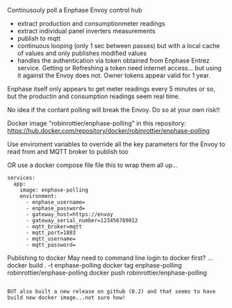 
Continusouly poll a Enphase Envoy control hub
- extract production and consumptionmeter readings
- extract individual panel inverters measurements
- publish to mqtt
- continuous looping (only 1 sec between passes) but with a local cache of values and only publishes modified values
- handles the authentication via token obtained from Enphase Entrez service. Getting or Refreshing a token need internet access... but using it against the Envoy does not. Owner tokens appear valid for 1 year. 

Enphase itself only appears to get meter readings every 5 minutes or so, but the productin and consumption readings seem real time.

No idea if the contant polling will break the Envoy. Do so at your own risk!!

Docker image "robinrottier/enphase-polling" in this repository:
  https://hub.docker.com/repository/docker/robinrottier/enphase-polling

Use enviroment variables to override all the key parameters for the Envoy to read from and MQTT broker to publish too

OR use a docker compose file file this to wrap them all up...
```
services:
  app:
    image: enphase-polling
    environment:
      - enphase_username=
      - enphase_password=
      - gateway_host=https://envoy
      - gateway_serial_number=123456789012
      - mqtt_broker=mqtt
      - mqtt_port=1883
      - mqtt_username=
      - mqtt_password=
```


Publishing to docker
May need to command line login to docker first?
...
docker build . -t enphase-polling
docker tag enphase-polling robinrottier/enphase-polling
docker push robinrottier/enphase-polling
```

BUT also built a new release on github (0.2) and that seems to have build new docker image...not sure how!
